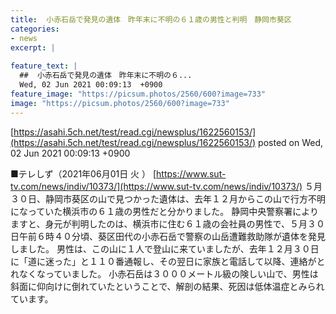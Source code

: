 ```yaml
---
title:  小赤石岳で発見の遺体　昨年末に不明の６１歳の男性と判明　静岡市葵区  
categories:
- news
excerpt: |
  
feature_text: |
  ##  小赤石岳で発見の遺体　昨年末に不明の６...
  Wed, 02 Jun 2021 00:09:13  +0900
feature_image: "https://picsum.photos/2560/600?image=733"
image: "https://picsum.photos/2560/600?image=733"
---
```


[https://asahi.5ch.net/test/read.cgi/newsplus/1622560153/](https://asahi.5ch.net/test/read.cgi/newsplus/1622560153/)
posted on Wed, 02 Jun 2021 00:09:13  +0900

<!--more-->

■テレしず（2021年06月01日 火 ） [https://www.sut-tv.com/news/indiv/10373/](https://www.sut-tv.com/news/indiv/10373/) ５月３０日、静岡市葵区の山で見つかった遺体は、去年１２月からこの山で行方不明になっていた横浜市の６１歳の男性だと分かりました。 静岡中央警察署によりますと、身元が判明したのは、横浜市に住む６１歳の会社員の男性で、５月３０日午前６時４０分頃、葵区田代の小赤石岳で警察の山岳遭難救助隊が遺体を発見しました。 男性は、この山に１人で登山に来ていましたが、去年１２月３０日に「道に迷った」と１１０番通報し、その翌日に家族と電話して以降、連絡がとれなくなっていました。 小赤石岳は３０００メートル級の険しい山で、男性は斜面に仰向けに倒れていたということで、解剖の結果、死因は低体温症とみられています。
